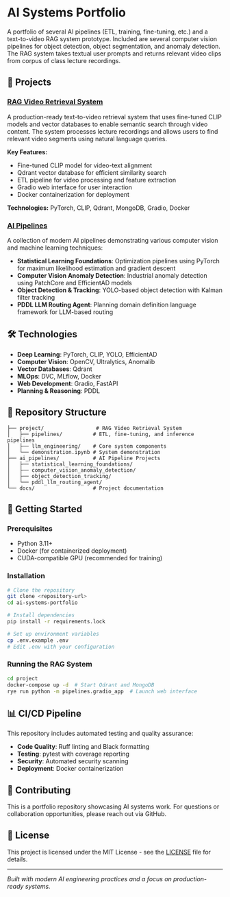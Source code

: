 # AI Systems Portfolio

A portfolio of several AI pipelines (ETL, training, fine-tuning, etc.) and a text-to-video RAG system prototype. Included are several computer vision pipelines for object detection, object segmentation, and anomaly detection. The RAG system takes textual user prompts and returns relevant video clips from corpus of class lecture recordings.

## 🚀 Projects

### [RAG Video Retrieval System](./project/)
A production-ready text-to-video retrieval system that uses fine-tuned CLIP models and vector databases to enable semantic search through video content. The system processes lecture recordings and allows users to find relevant video segments using natural language queries.

**Key Features:**
- Fine-tuned CLIP model for video-text alignment
- Qdrant vector database for efficient similarity search
- ETL pipeline for video processing and feature extraction
- Gradio web interface for user interaction
- Docker containerization for deployment

**Technologies:** PyTorch, CLIP, Qdrant, MongoDB, Gradio, Docker

### [AI Pipelines](./ai_pipelines/)
A collection of modern AI pipelines demonstrating various computer vision and machine learning techniques:

- **Statistical Learning Foundations**: Optimization pipelines using PyTorch for maximum likelihood estimation and gradient descent
- **Computer Vision Anomaly Detection**: Industrial anomaly detection using PatchCore and EfficientAD models
- **Object Detection & Tracking**: YOLO-based object detection with Kalman filter tracking
- **PDDL LLM Routing Agent**: Planning domain definition language framework for LLM-based routing

## 🛠️ Technologies

- **Deep Learning**: PyTorch, CLIP, YOLO, EfficientAD
- **Computer Vision**: OpenCV, Ultralytics, Anomalib
- **Vector Databases**: Qdrant
- **MLOps**: DVC, MLflow, Docker
- **Web Development**: Gradio, FastAPI
- **Planning & Reasoning**: PDDL

## 📁 Repository Structure

```
├── project/                 # RAG Video Retrieval System
│   ├── pipelines/          # ETL, fine-tuning, and inference pipelines
│   ├── llm_engineering/    # Core system components
│   └── demonstration.ipynb # System demonstration
├── ai_pipelines/           # AI Pipeline Projects
│   ├── statistical_learning_foundations/
│   ├── computer_vision_anomaly_detection/
│   ├── object_detection_tracking/
│   └── pddl_llm_routing_agent/
└── docs/                   # Project documentation
```

## 🚀 Getting Started

### Prerequisites
- Python 3.11+
- Docker (for containerized deployment)
- CUDA-compatible GPU (recommended for training)

### Installation
```bash
# Clone the repository
git clone <repository-url>
cd ai-systems-portfolio

# Install dependencies
pip install -r requirements.lock

# Set up environment variables
cp .env.example .env
# Edit .env with your configuration
```

### Running the RAG System
```bash
cd project
docker-compose up -d  # Start Qdrant and MongoDB
rye run python -m pipelines.gradio_app  # Launch web interface
```

## 📊 CI/CD Pipeline

This repository includes automated testing and quality assurance:
- **Code Quality**: Ruff linting and Black formatting
- **Testing**: pytest with coverage reporting
- **Security**: Automated security scanning
- **Deployment**: Docker containerization

## 🤝 Contributing

This is a portfolio repository showcasing AI systems work. For questions or collaboration opportunities, please reach out via GitHub.

## 📄 License

This project is licensed under the MIT License - see the [LICENSE](LICENSE) file for details.

---

*Built with modern AI engineering practices and a focus on production-ready systems.*
